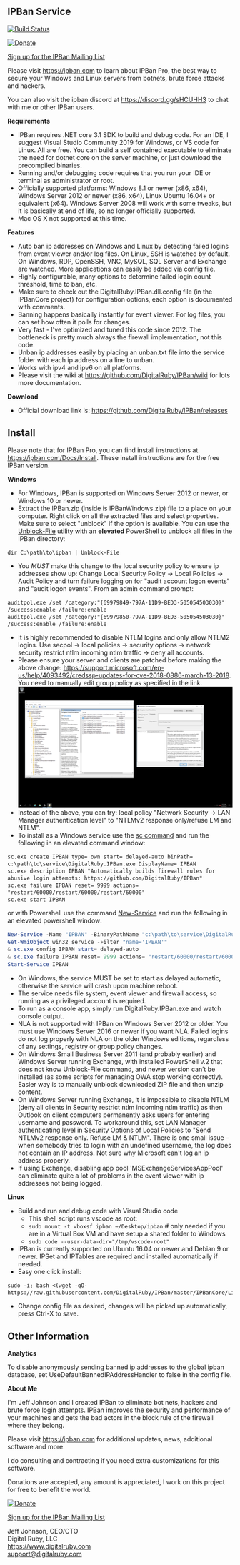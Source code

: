 IPBan Service
-----
[![Build Status](https://dev.azure.com/DigitalRuby/DigitalRuby/_apis/build/status/DigitalRuby_IPBan?branchName=master)](https://dev.azure.com/DigitalRuby/DigitalRuby/_build/latest?definitionId=4&branchName=master)

[![Donate](https://img.shields.io/badge/Donate-PayPal-green.svg)](https://www.paypal.com/cgi-bin/webscr?cmd=_s-xclick&hosted_button_id=7EJ3K33SRLU9E)

<a href="https://email.digitalruby.com/SubscribeInitial/IPBan">Sign up for the IPBan Mailing List</a>

Please visit <a href='https://ipban.com'>https://ipban.com</a> to learn about IPBan Pro, the best way to secure your Windows and Linux servers from botnets, brute force attacks and hackers.

You can also visit the ipban discord at https://discord.gg/sHCUHH3 to chat with me or other IPBan users.

**Requirements**
- IPBan requires .NET core 3.1 SDK to build and debug code. For an IDE, I suggest Visual Studio Community 2019 for Windows, or VS code for Linux. All are free. You can build a self contained executable to eliminate the need for dotnet core on the server machine, or just download the precompiled binaries.
- Running and/or debugging code requires that you run your IDE or terminal as administrator or root.
- Officially supported platforms: Windows 8.1 or newer (x86, x64), Windows Server 2012 or newer (x86, x64), Linux Ubuntu 16.04+ or equivalent (x64). Windows Server 2008 will work with some tweaks, but it is basically at end of life, so no longer officially supported.
- Mac OS X not supported at this time.

**Features**
- Auto ban ip addresses on Windows and Linux by detecting failed logins from event viewer and/or log files. On Linux, SSH is watched by default. On Windows, RDP, OpenSSH, VNC, MySQL, SQL Server and Exchange are watched. More applications can easily be added via config file.
- Highly configurable, many options to determine failed login count threshold, time to ban, etc.
- Make sure to check out the DigitalRuby.IPBan.dll.config file (in the IPBanCore project) for configuration options, each option is documented with comments.
- Banning happens basically instantly for event viewer. For log files, you can set how often it polls for changes.
- Very fast - I've optimized and tuned this code since 2012. The bottleneck is pretty much always the firewall implementation, not this code.
- Unban ip addresses easily by placing an unban.txt file into the service folder with each ip address on a line to unban.
- Works with ipv4 and ipv6 on all platforms.
- Please visit the wiki at https://github.com/DigitalRuby/IPBan/wiki for lots more documentation.

**Download**

- Official download link is: https://github.com/DigitalRuby/IPBan/releases

Install
------

Please note that for IPBan Pro, you can find install instructions at https://ipban.com/Docs/Install. These install instructions are for the free IPBan version.

**Windows**
- For Windows, IPBan is supported on Windows Server 2012 or newer, or Windows 10 or newer.
- Extract the IPBan.zip (inside is IPBanWindows.zip) file to a place on your computer. Right click on all the extracted files and select properties. Make sure to select "unblock" if the option is available.  You can use the [Unblock-File](https://docs.microsoft.com/en-us/powershell/module/microsoft.powershell.utility/unblock-file?view=powershell-6) utility with an **elevated** PowerShell to unblock all files in the IPBan directory:
```
dir C:\path\to\ipban | Unblock-File
```
- You *MUST* make this change to the local security policy to ensure ip addresses show up: 
Change Local Security Policy -> Local Policies -> Audit Policy and turn failure logging on for "audit account logon events" and "audit logon events".
From an admin command prompt:

```
auditpol.exe /set /category:"{69979849-797A-11D9-BED3-505054503030}" /success:enable /failure:enable
auditpol.exe /set /category:"{69979850-797A-11D9-BED3-505054503030}" /success:enable /failure:enable
```

- It is highly recommended to disable NTLM logins and only allow NTLM2 logins. Use secpol -> local policies -> security options -> network security restrict ntlm incoming ntlm traffic -> deny all accounts.
- Please ensure your server and clients are patched before making the above change: https://support.microsoft.com/en-us/help/4093492/credssp-updates-for-cve-2018-0886-march-13-2018. You need to manually edit group policy as specified in the link.
![](IPBan/img/WindowsCredSSP.png)
- Instead of the above, you can try: local policy "Network Security -> LAN Manager authentication level" to "NTLMv2 response only/refuse LM and NTLM".
- To install as a Windows service use the [sc command](https://docs.microsoft.com/en-us/windows-server/administration/windows-commands/sc-create) and run the following in an elevated command window:
```
sc.exe create IPBAN type= own start= delayed-auto binPath= c:\path\to\service\DigitalRuby.IPBan.exe DisplayName= IPBAN
sc.exe description IPBAN "Automatically builds firewall rules for abusive login attempts: https://github.com/DigitalRuby/IPBan"
sc.exe failure IPBAN reset= 9999 actions= "restart/60000/restart/60000/restart/60000"
sc.exe start IPBAN
```
or with Powershell use the command [New-Service](https://docs.microsoft.com/en-us/powershell/module/microsoft.powershell.management/new-service) and run the following in an elevated powershell window:
```powershell
New-Service -Name "IPBAN" -BinaryPathName "c:\path\to\service\DigitalRuby.IPBan.exe" -StartupType automatic -DisplayName "IPBAN" -Description "Automatically builds firewall rules for abusive login attempts: https://github.com/DigitalRuby/IPBan"
Get-WmiObject win32_service -Filter "name='IPBAN'"
& sc.exe config IPBAN start= delayed-auto
& sc.exe failure IPBAN reset= 9999 actions= "restart/60000/restart/60000/restart/60000"
Start-Service IPBAN
```
- On Windows, the service MUST be set to start as delayed automatic, otherwise the service will crash upon machine reboot.
- The service needs file system, event viewer and firewall access, so running as a privileged account is required.
- To run as a console app, simply run DigitalRuby.IPBan.exe and watch console output.
- NLA is not supported with IPBan on Windows Server 2012 or older. You must use Windows Server 2016 or newer if you want NLA. Failed logins do not log properly with NLA on the older Windows editions, regardless of any settings, registry or group policy changes.
- On Windows Small Business Server 2011 (and probably earlier) and Windows Server running Exchange, with installed PowerShell v.2 that does not know Unblock-File command, and newer version can’t be installed (as some scripts for managing OWA stop working correctly). Easier way is to manually unblock downloaded ZIP file and then unzip content.
- On Windows Server running Exchange, it is impossible to disable NTLM (deny all clients in Security restrict ntlm incoming ntlm traffic) as then Outlook on client computers permanently asks users for entering username and password. To workaround this, set LAN Manager authenticating level in Security Options of Local Policies to "Send NTLMv2 response only. Refuse LM & NTLM". There is one small issue – when somebody tries to login with an undefined username, the log does not contain an IP address. Not sure why Microsoft can't log an ip address properly.
- If using Exchange, disabling app pool 'MSExchangeServicesAppPool' can eliminate quite a lot of problems in the event viewer with ip addresses not being logged.

**Linux**

- Build and run and debug code with Visual Studio code
	- This shell script runs vscode as root:
	- `sudo mount -t vboxsf ipban ~/Desktop/ipban` # only needed if you are in a Virtual Box VM and have setup a shared folder to Windows
	- `sudo code --user-data-dir="/tmp/vscode-root"`
- IPBan is currently supported on Ubuntu 16.04 or newer and Debian 9 or newer. IPSet and IPTables are required and installed automatically if needed.
- Easy one click install:
```
sudo -i; bash <(wget -qO- https://raw.githubusercontent.com/DigitalRuby/IPBan/master/IPBanCore/Linux/Scripts/Install.sh)
```
- Change config file as desired, changes will be picked up automatically, press Ctrl-X to save.

Other Information
------

**Analytics**

To disable anonymously sending banned ip addresses to the global ipban database, set UseDefaultBannedIPAddressHandler to false in the config file.

**About Me**

I'm Jeff Johnson and I created IPBan to eliminate bot nets, hackers and brute force login attempts. IPBan improves the security and performance of your machines and gets the bad actors in the block rule of the firewall where they belong.

Please visit <a href='https://ipban.com'>https://ipban.com</a> for additional updates, news, additional software and more.

I do consulting and contracting if you need extra customizations for this software.

Donations are accepted, any amount is appreciated, I work on this project for free to benefit the world.

[![Donate](https://img.shields.io/badge/Donate-PayPal-green.svg)](https://www.paypal.com/cgi-bin/webscr?cmd=_s-xclick&hosted_button_id=7EJ3K33SRLU9E)

<a href="https://email.digitalruby.com/SubscribeInitial/IPBan">Sign up for the IPBan Mailing List</a>

Jeff Johnson, CEO/CTO  
Digital Ruby, LLC  
https://www.digitalruby.com  
support@digitalruby.com


